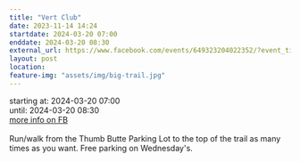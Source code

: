 ```yaml
---
title: "Vert Club"
date: 2023-11-14 14:24
startdate: 2024-03-20 07:00
enddate: 2024-03-20 08:30
external_url: https://www.facebook.com/events/649323204022352/?event_time_id=649324564022216
layout: post
location: 
feature-img: "assets/img/big-trail.jpg"
---
```


starting at: 2024-03-20 07:00<br>until: 2024-03-20 08:30<br><a href="https://www.facebook.com/events/649323204022352/?event_time_id=649324564022216">more info on FB</a><br><br>Run/walk from the Thumb Butte Parking Lot to the top of the trail as many times as you want.  Free parking on Wednesday's.<br>
  <br>
  
